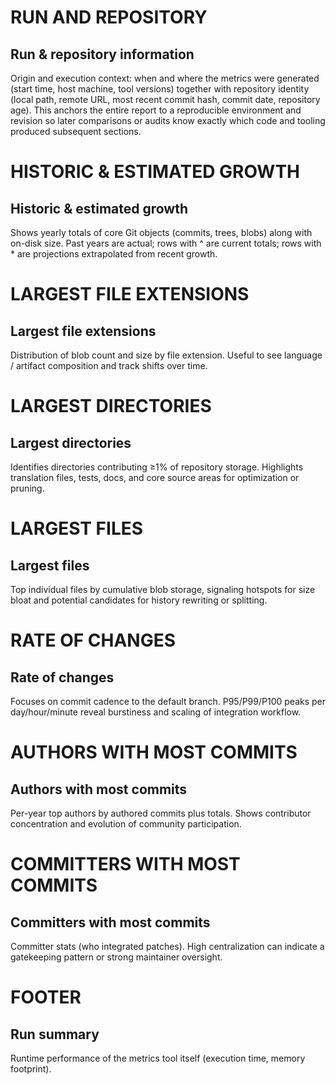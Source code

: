 # RUN AND REPOSITORY
## Run & repository information
Origin and execution context: when and where the metrics were generated (start time, host machine, tool versions) together with repository identity (local path, remote URL, most recent commit hash, commit date, repository age). This anchors the entire report to a reproducible environment and revision so later comparisons or audits know exactly which code and tooling produced subsequent sections.

# HISTORIC & ESTIMATED GROWTH
## Historic & estimated growth
Shows yearly totals of core Git objects (commits, trees, blobs) along with on-disk size. Past years are actual; rows with ^ are current totals; rows with * are projections extrapolated from recent growth.

# LARGEST FILE EXTENSIONS
## Largest file extensions
Distribution of blob count and size by file extension. Useful to see language / artifact composition and track shifts over time.

# LARGEST DIRECTORIES
## Largest directories
Identifies directories contributing ≥1% of repository storage. Highlights translation files, tests, docs, and core source areas for optimization or pruning.

# LARGEST FILES
## Largest files
Top individual files by cumulative blob storage, signaling hotspots for size bloat and potential candidates for history rewriting or splitting.

# RATE OF CHANGES
## Rate of changes
Focuses on commit cadence to the default branch. P95/P99/P100 peaks per day/hour/minute reveal burstiness and scaling of integration workflow.

# AUTHORS WITH MOST COMMITS
## Authors with most commits
Per-year top authors by authored commits plus totals. Shows contributor concentration and evolution of community participation.

# COMMITTERS WITH MOST COMMITS
## Committers with most commits
Committer stats (who integrated patches). High centralization can indicate a gatekeeping pattern or strong maintainer oversight.

# FOOTER
## Run summary
Runtime performance of the metrics tool itself (execution time, memory footprint).
